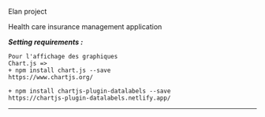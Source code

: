 Elan project

Health care insurance management application

*******************Setting requirements :*******************

    Pour l'affichage des graphiques
    Chart.js =>
    + npm install chart.js --save 
    https://www.chartjs.org/

    + npm install chartjs-plugin-datalabels --save
    https://chartjs-plugin-datalabels.netlify.app/









*************************************************************


